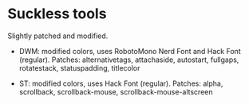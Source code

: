 # Suckless tools

Slightly patched and modified.

* DWM: modified colors, uses RobotoMono Nerd Font and Hack Font (regular).
	Patches: alternativetags, attachaside, autostart, fullgaps, rotatestack, statuspadding, titlecolor

* ST: modified colors, uses Hack Font (regular).
	Patches: alpha, scrollback, scrollback-mouse, scrollback-mouse-altscreen
